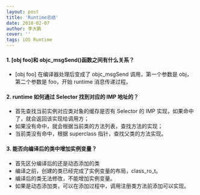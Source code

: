 ```yaml
---
layout: post
title: 'Runtime总结'
date: 2018-02-07
author: 李大鹏
cover: ''
tags: iOS Runtime
---
```


#### 1. [obj foo]和 objc_msgSend()函数之间有什么关系？

- [obj foo] 在编译器处理后变成了 objc_msgSend 调用，第一个参数是 obj，第二个参数是 foo，开始 runtime 消息传递过程。

#### 2. runtime 如何通过 Selector 找到对应的 IMP 地址的？

- 首先查找当前实例对应类对象的缓存是否有 Selector 的 IMP 实现，如果命中了，就会返回该实现给调用方；
- 如果没有命中，就会根据当前类的方法列表，查找方法的实现；
- 当前类没有命中，根据 superclass 指针，查找父类的方法实现。

#### 3. 能否向编译后的类中增加实例变量？

- 首先区分编译后的还是动态添加的类
- 编译之前，创建的类已经完成了实例变量的布局，class_ro_t。
- 编译后的类无法修改，不能增加实例变量。
- 如果是动态添加类，可以在添加过程中，调用注册类方法前添加可以实现。
